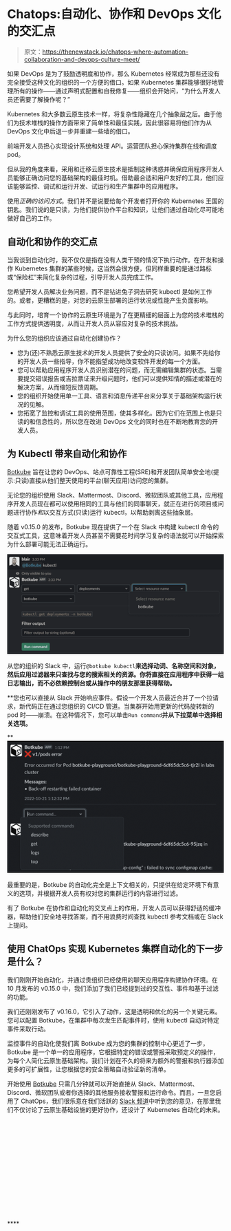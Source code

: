 # Chatops:自动化、协作和 DevOps 文化的交汇点

> 原文：<https://thenewstack.io/chatops-where-automation-collaboration-and-devops-culture-meet/>

如果 DevOps 是为了鼓励透明度和协作，那么 Kubernetes 经常成为那些还没有完全接受这种文化的组织的一个方便的借口。如果 Kubernetes 集群能够很好地管理所有的操作——通过声明式配置和自我修复——组织会开始问，“为什么开发人员还需要了解操作呢？”

Kubernetes 和大多数云原生技术一样，将复杂性隐藏在几个抽象层之后。由于他们为技术堆栈的操作方面带来了简单性和最佳实践，因此很容易将他们作为从 DevOps 文化中后退一步并重建一些墙的借口。

前端开发人员担心实现设计系统和处理 API。运营团队担心保持集群在线和调度 pod。

但从我的角度来看，采用和迁移云原生技术是抵制这种诱惑并确保应用程序开发人员能够正确访问您的基础架构的最佳时机。借助最合适和用户友好的工具，他们应该能够监控、调试和运行开发、试运行和生产集群中的应用程序。

使用*正确的访问方式*。我们并不是说要给每个开发者打开你的 Kubernetes 王国的钥匙。我们说的是只读，为他们提供协作平台和知识，让他们通过自动化尽可能地做好自己的工作。

## 自动化和协作的交汇点

当我谈到自动化时，我不仅仅是指在没有人类干预的情况下执行动作。在开发和操作 Kubernetes 集群的某些时候，这当然会很方便，但同样重要的是通过路标或“保险杠”来简化复杂的过程，引导开发人员完成工作。

您希望开发人员解决业务问题，而不是钻进兔子洞去研究 kubectl 是如何工作的。或者，更糟糕的是，对您的云原生部署的运行状况或性能产生负面影响。

与此同时，培育一个协作的云原生环境是为了在更精细的层面上为您的技术堆栈的工作方式提供透明度，从而让开发人员从容应对复杂的技术挑战。

为什么您的组织应该通过自动化创建协作？

*   您为(还)不熟悉云原生技术的开发人员提供了安全的只读访问。如果不先给你的开发人员一些指导，你不能指望成功地改变软件开发的每一个方面。
*   您可以帮助应用程序开发人员识别潜在的问题，而无需编辑集群的状态。当需要提交错误报告或吉拉票证来升级问题时，他们可以提供知情的描述或潜在的解决方案，从而缩短反馈周期。
*   您的组织开始使用单一工具、语言和消息传递平台来分享关于基础架构运行状况的见解。
*   您拓宽了监控和调试工具的使用范围，使其多样化。因为它们在范围上也是只读的和信息性的，所以您在改进 DevOps 文化的同时也在不断地教育您的开发人员。

## 为 Kubectl 带来自动化和协作

[Botkube](https://botkube.io/) 旨在让您的 DevOps、站点可靠性工程(SRE)和开发团队简单安全地(提示:只读)直接从他们整天使用的平台(聊天应用)访问您的集群。

无论您的组织使用 Slack、Mattermost、Discord、微软团队或其他工具，应用程序开发人员现在都可以使用相同的工具与他们的同事聊天，就正在进行的项目或问题进行协作*和*以交互方式(只读)运行 kubectl，以帮助剥离这些抽象层。

随着 v0.15.0 的发布，Botkube 现在提供了一个在 Slack 中构建 kubectl 命令的交互式工具，这意味着开发人员甚至不需要花时间学习复杂的语法就可以开始探索为什么部署可能无法正确运行。

![](img/218845f53beaf2c5f8774b512812e72e.png)

从您的组织的 Slack 中，运行`@botkube kubectl`**来选择动词、名称空间和对象，然后应用过滤器来只查找与您的搜索相关的资源。你将直接在应用程序中获得一组日志输出，而不必依赖控制台或从操作中的朋友那里获得帮助。**

 **您也可以直接从 Slack 开始响应事件。假设一个开发人员最近合并了一个拉请求，新代码正在通过您组织的 CI/CD 管道。当集群开始用更新的代码旋转新的 pod 时——崩溃。在这种情况下，您可以单击`Run command`**并从下拉菜单中选择相关选项。**

 **![](img/83c92864b27f9a0d818a967e1f18a037.png)

最重要的是，Botkube 的自动化完全是上下文相关的，只提供在给定环境下有意义的选项，并根据开发人员有权对您的集群运行的内容进行过滤。

有了 Botkube 在协作和自动化的交叉点上的作用，开发人员可以获得舒适的缓冲器，帮助他们安全地寻找答案，而不用浪费时间查找 kubectl 参考文档或在 Slack 上提问。

## 使用 ChatOps 实现 Kubernetes 集群自动化的下一步是什么？

我们刚刚开始自动化，并通过贵组织已经使用的聊天应用程序构建协作环境。在 10 月发布的 v0.15.0 中，我们添加了我们已经提到过的交互性、事件和基于过滤的功能。

我们还刚刚发布了 v0.16.0，它引入了动作，这是透明和优化的另一个关键元素。您可以配置 Botkube，在集群中每次发生匹配事件时，使用 kubectl 自动对特定事件采取行动。

监控事件的自动化使我们离 Botkube 成为您的集群的控制中心更近了一步，Botkube 是一个单一的应用程序，它根据特定的错误或警报采取预定义的操作，为每个人简化云原生基础架构。我们计划在不久的将来为额外的警报和执行器添加更多的可扩展性，让您根据您的安全策略自动验证新的清单。

开始使用 [Botkube](https://docs.botkube.io/) 只需几分钟就可以开始直接从 Slack、Mattermost、Discord、微软团队或者你选择的其他服务接收警报和运行命令。而且，一旦您启用了 ChatOps，我们很乐意在我们活跃的 [Slack 频道](https://join.botkube.io/)中听到您的意见，在那里我们不仅讨论了云原生基础设施的更好协作，还设计了 Kubernetes 自动化的未来。

<svg xmlns:xlink="http://www.w3.org/1999/xlink" viewBox="0 0 68 31" version="1.1"><title>Group</title> <desc>Created with Sketch.</desc></svg>****